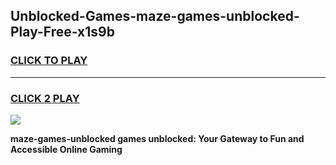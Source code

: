
## Unblocked-Games-maze-games-unblocked-Play-Free-x1s9b
<h3>
<a href="https://premium76.site?title=maze-games-unblocked&ref=17A">CLICK TO PLAY</a></h3>
<hr>

<h3>
<a href="https://premium76.site?title=maze-games-unblocked&ref=17A">CLICK 2 PLAY</a>
  
</h3>

<a href="https://premium76.site?title=maze-games-unblocked&ref=17A"><img src="https://clearcache.store/games.png"></a>


**maze-games-unblocked games unblocked: Your Gateway to Fun and Accessible Online Gaming**
